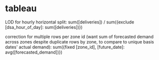 # tableau

LOD for hourly horizontal split:
sum([deliveries]) / sum({exclude [dsa_hour_of_day]: sum([deliveries])})

correction for multiple rows per zone id (want sum of forecasted demand across zones despite duplicate rows by zone, to compare to unique basis dates' actual demand):
sum({fixed [zone_id], [future_date]: avg([forecasted_demand])})
